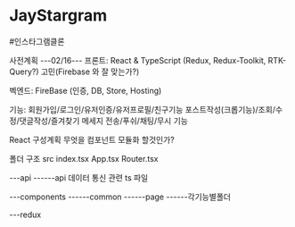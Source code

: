 # JayStargram

#인스타그램클론

사전계획 ---02/16---
프론트:
React & TypeScript
(Redux, Redux-Toolkit, RTK-Query?)
고민(Firebase 와 잘 맞는가?)

벡엔드:
FireBase
(인증, DB, Store, Hosting)

기능:
회원가입/로그인/유저인증/유저프로필/친구기능
포스트작성(크롭기능)/조회/수정/댓글작성/즐겨찾기
메세지 전송/푸쉬/채팅/무시 기능

React 구성계획
무엇을 컴포넌트 모듈화 할것인가?

폴더 구조
src
index.tsx
App.tsx
Router.tsx

---api
------api 데이터 통신 관련 ts 파일

---components
------common
------page
------각기능별폴더

---redux
